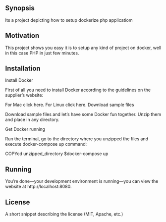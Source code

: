 ## Synopsis

Its a project depicting how to setup dockerize php applicatiom

## Motivation

This project shows you easy it is to setup any kind of project on docker, well in this case PHP in just few minutes.

## Installation

Install Docker

First of all you need to install Docker according to the guidelines on the supplier’s website:

For Mac click here.
For Linux click here.
Download sample files

Download sample files and let’s have some Docker fun together. Unzip them and place in any directory.

Get Docker running

Run the terminal, go to the directory where you unzipped the files and execute docker-compose up command:

COPYcd unzipped_directory
$docker-compose up

## Running

You’re done—your development environment is running—you can view the website at http://localhost:8080.

## License

A short snippet describing the license (MIT, Apache, etc.)